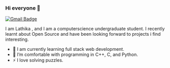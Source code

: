 ### Hi everyone 👋

[![Gmail Badge](https://img.shields.io/badge/-lathikadevraj@gmail.com-c14438?style=flat-square&logo=Gmail&logoColor=white&link=mailto:lathikadevraj@gmail.com)](mailto:lathikadevraj@gmail.com)

I am Lathika , and I am a computerscience undergraduate student. I recently learnt about Open Source and have been looking forward to projects i find interesting.

- 🔭 I am currently learning full stack web development.
- 🌱 I’m comfortable with programming in C++, C, and Python.
- ⚡ I love solving puzzles.
